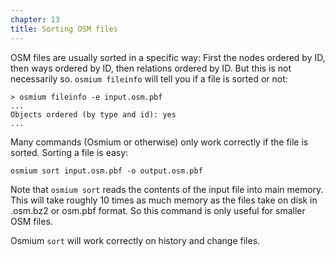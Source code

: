 ```yaml
---
chapter: 13
title: Sorting OSM files
---
```


OSM files are usually sorted in a specific way: First the nodes ordered by
ID, then ways ordered by ID, then relations ordered by ID. But this is not
necessarily so. `osmium fileinfo` will tell you if a file is sorted or not:

    > osmium fileinfo -e input.osm.pbf
    ...
    Objects ordered (by type and id): yes
    ...


Many commands (Osmium or otherwise) only work correctly if the file is sorted.
Sorting a file is easy:

    osmium sort input.osm.pbf -o output.osm.pbf

Note that `osmium sort` reads the contents of the input file into main memory.
This will take roughly 10 times as much memory as the files take on disk in
.osm.bz2 or osm.pbf format. So this command is only useful for smaller OSM
files.

Osmium `sort` will work correctly on history and change files.

